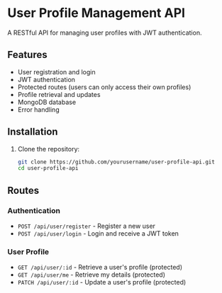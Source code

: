 # User Profile Management API

A RESTful API for managing user profiles with JWT authentication.

## Features

- User registration and login
- JWT authentication
- Protected routes (users can only access their own profiles)
- Profile retrieval and updates
- MongoDB database
- Error handling

## Installation

1. Clone the repository:
   ```bash
   git clone https://github.com/yourusername/user-profile-api.git
   cd user-profile-api
   ```

## Routes

### Authentication

- `POST /api/user/register` - Register a new user
- `POST /api/user/login` - Login and receive a JWT token

### User Profile

- `GET /api/user/:id` - Retrieve a user's profile (protected)
- `GET /api/user/me` - Retrieve my details (protected)
- `PATCH /api/user/:id` - Update a user's profile (protected)


